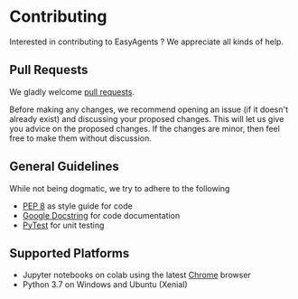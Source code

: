 # Contributing

Interested in contributing to EasyAgents ? We appreciate all kinds of help.

## Pull Requests

We gladly welcome [pull requests](
https://help.github.com/articles/about-pull-requests/).

Before making any changes, we recommend opening an issue (if it
doesn't already exist) and discussing your proposed changes. This will
let us give you advice on the proposed changes. If the changes are
minor, then feel free to make them without discussion.

## General Guidelines
While not being dogmatic, we try to adhere to the following 
* [PEP 8](https://www.python.org/dev/peps/pep-0008/) as style guide for code
* [Google Docstring](http://google.github.io/styleguide/pyguide.html#38-comments-and-docstrings) for code documentation
* [PyTest](https://docs.pytest.org/en/latest/) for unit testing

## Supported Platforms

* Jupyter notebooks on colab using the latest [Chrome](https://www.google.com/chrome/) browser
* Python 3.7 on Windows and Ubuntu (Xenial)